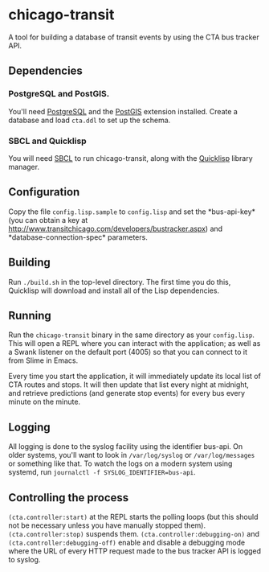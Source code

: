 # chicago-transit

A tool for building a database of transit events by using the CTA bus tracker API.

## Dependencies

### PostgreSQL and PostGIS.

You'll need [PostgreSQL](http://www.postgresql.org) and the [PostGIS](http://www.postgis.org) extension installed. Create a database and load `cta.ddl` to set up the schema.

### SBCL and Quicklisp

You will need [SBCL](http://www.sbcl.org) to run chicago-transit, along with the [Quicklisp](http://quicklisp.org) library manager.

## Configuration

Copy the file `config.lisp.sample` to `config.lisp` and set the \*bus-api-key\* (you can obtain a key at http://www.transitchicago.com/developers/bustracker.aspx) and \*database-connection-spec\* parameters.

## Building

Run `./build.sh` in the top-level directory. The first time you do this, Quicklisp will download and install all of the Lisp dependencies.

## Running

Run the `chicago-transit` binary in the same directory as your `config.lisp`. This will open a REPL where you can interact with the application; as well as a Swank listener on the default port (4005) so that you can connect to it from Slime in Emacs.

Every time you start the application, it will immediately update its local list of CTA routes and stops. It will then update that list every night at midnight, and retrieve predictions (and generate stop events) for every bus every minute on the minute.

## Logging

All logging is done to the syslog facility using the identifier bus-api. On older systems, you'll want to look in `/var/log/syslog` or `/var/log/messages` or something like that. To watch the logs on a modern system using systemd, run `journalctl -f SYSLOG_IDENTIFIER=bus-api`.

## Controlling the process

`(cta.controller:start)` at the REPL starts the polling loops (but this should not be necessary unless you have manually stopped them). `(cta.controller:stop)` suspends them. `(cta.controller:debugging-on)` and `(cta.controller:debugging-off)` enable and disable a debugging mode where the URL of every HTTP request made to the bus tracker API is logged to syslog.